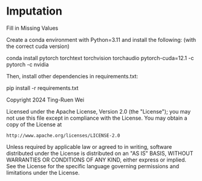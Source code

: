 # Imputation
Fill in Missing Values

Create a conda environment with Python=3.11 and install the following: (with the correct cuda version)

conda install pytorch torchtext torchvision torchaudio pytorch-cuda=12.1 -c pytorch -c nvidia

Then, install other dependencies in requirements.txt:

pip install -r requirements.txt


Copyright 2024 Ting-Ruen Wei

Licensed under the Apache License, Version 2.0 (the "License");
you may not use this file except in compliance with the License.
You may obtain a copy of the License at

    http://www.apache.org/licenses/LICENSE-2.0

Unless required by applicable law or agreed to in writing, software
distributed under the License is distributed on an "AS IS" BASIS,
WITHOUT WARRANTIES OR CONDITIONS OF ANY KIND, either express or implied.
See the License for the specific language governing permissions and
limitations under the License.